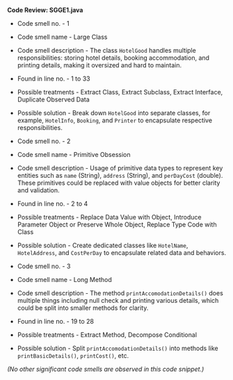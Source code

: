 **Code Review: SGGE1.java**
- Code smell no. - 1
- Code smell name - Large Class
- Code smell description - The class `HotelGood` handles multiple responsibilities: storing hotel details, booking accommodation, and printing details, making it oversized and hard to maintain.
- Found in line no. - 1 to 33
- Possible treatments - Extract Class, Extract Subclass, Extract Interface, Duplicate Observed Data
- Possible solution - Break down `HotelGood` into separate classes, for example, `HotelInfo`, `Booking`, and `Printer` to encapsulate respective responsibilities.

- Code smell no. - 2
- Code smell name - Primitive Obsession
- Code smell description - Usage of primitive data types to represent key entities such as `name` (String), `address` (String), and `perDayCost` (double). These primitives could be replaced with value objects for better clarity and validation.
- Found in line no. - 2 to 4
- Possible treatments - Replace Data Value with Object, Introduce Parameter Object or Preserve Whole Object, Replace Type Code with Class
- Possible solution - Create dedicated classes like `HotelName`, `HotelAddress`, and `CostPerDay` to encapsulate related data and behaviors.

- Code smell no. - 3
- Code smell name - Long Method
- Code smell description - The method `printAccomodationDetails()` does multiple things including null check and printing various details, which could be split into smaller methods for clarity.
- Found in line no. - 19 to 28
- Possible treatments - Extract Method, Decompose Conditional
- Possible solution - Split `printAccomodationDetails()` into methods like `printBasicDetails()`, `printCost()`, etc.

*(No other significant code smells are observed in this code snippet.)*